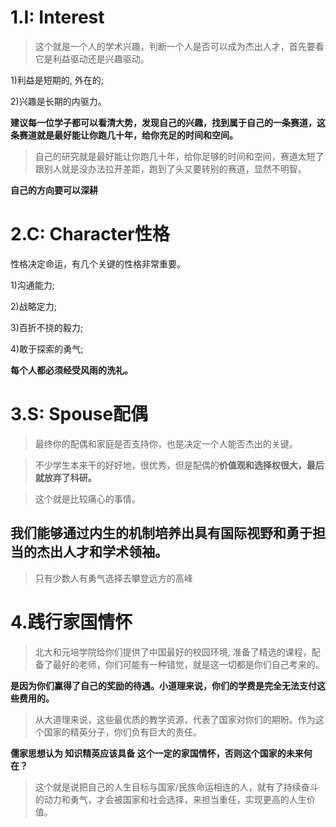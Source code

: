 # 1.I: Interest
>这个就是一个人的学术兴趣，判断一个人是否可以成为杰出人才，首先要看它是利益驱动还是兴趣驱动。

1)利益是短期的, 外在的;

2)兴趣是长期的内驱力。

**建议每一位学子都可以看清大势，发现自己的兴趣，找到属于自己的一条赛道，这条赛道就是最好能让你跑几十年，给你充足的时间和空间。**

>自己的研究就是最好能让你跑几十年，给你足够的时间和空间，赛道太短了跟别人就是没办法拉开差距，跑到了头又要转别的赛道，显然不明智。

**自己的方向要可以深耕**

# 2.C: Character性格
性格决定命运，有几个关键的性格非常重要。

1)沟通能力;

2)战略定力;

3)百折不挠的毅力;

4)敢于探索的勇气;

**每个人都必须经受风雨的洗礼。**

# 3.S: Spouse配偶
>最终你的配偶和家庭是否支持你，也是决定一个人能否杰出的关键。

>不少学生本来干的好好地，很优秀，但是配偶的**价值观和选择权很大，最后就放弃了科研。**

>这个就是比较痛心的事情。

## 我们能够通过内生的机制培养出具有国际视野和勇于担当的杰出人才和学术领袖。
>只有少数人有勇气选择去攀登远方的高峰

# 4.践行家国情怀
>北大和元培学院给你们提供了中国最好的校园环境, 准备了精选的课程，配备了最好的老师，你们可能有一种错觉，就是这一切都是你们自己考来的。

**是因为你们赢得了自己的奖励的待遇。小道理来说，你们的学费是完全无法支付这些费用的。**

>从大道理来说，这些最优质的教学资源，代表了国家对你们的期盼。作为这个国家的精英分子，你们负有巨大的责任。

**儒家思想认为 知识精英应该具备 这个一定的家国情怀，否则这个国家的未来何在？**

>这个就是说把自己的人生目标与国家/民族命运相连的人，就有了持续奋斗的动力和勇气，才会被国家和社会选择，来担当重任，实现更高的人生价值。


